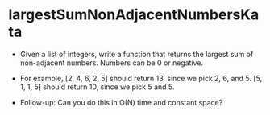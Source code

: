 # largestSumNonAdjacentNumbersKata
* Given a list of integers, write a function that returns the largest sum of non-adjacent numbers. Numbers can be 0 or negative.

* For example, [2, 4, 6, 2, 5] should return 13, since we pick 2, 6, and 5. [5, 1, 1, 5] should return 10, since we pick 5 and 5.

* Follow-up: Can you do this in O(N) time and constant space?
